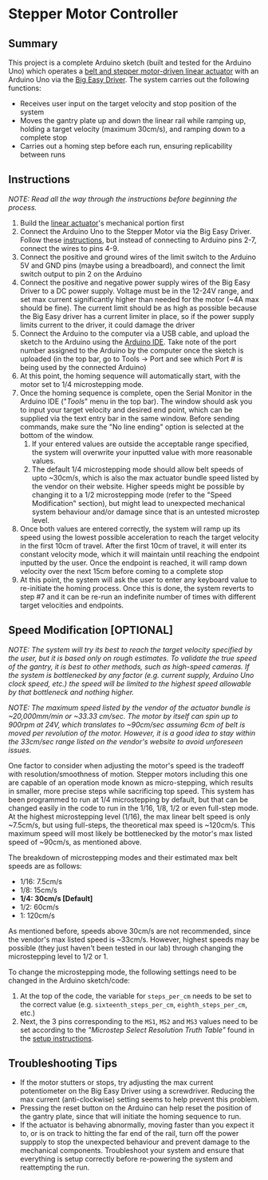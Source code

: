 # Stepper Motor Controller

## Summary

This project is a complete Arduino sketch (built and tested for the Arduino Uno) which operates a [belt and stepper motor-driven linear actuator](https://openbuildspartstore.com/v-slot-nema-17-linear-actuator-bundle-belt-driven/) with an Arduino Uno via the [Big Easy Driver](https://www.sparkfun.com/products/12859). The system carries out the following functions:

* Receives user input on the target velocity and stop position of the system
* Moves the gantry plate up and down the linear rail while ramping up, holding a target velocity (maximum 30cm/s), and ramping down to a complete stop
* Carries out a homing step before each run, ensuring replicability between runs


## Instructions

_NOTE: Read all the way through the instructions before beginning the process._

1. Build the [linear actuator](https://openbuildspartstore.com/v-slot-nema-17-linear-actuator-bundle-belt-driven/)'s mechanical portion first 
2. Connect the Arduino Uno to the Stepper Motor via the Big Easy Driver. Follow these [instructions](https://learn.sparkfun.com/tutorials/big-easy-driver-hookup-guide?_ga=2.116967247.876811756.1622225245-1078570728.1616535972), but instead of connecting to Arduino pins 2-7, connect the wires to pins 4-9.
3. Connect the positive and ground wires of the limit switch to the Arduino 5V and GND pins (maybe using a breadboard), and connect the limit switch output to pin 2 on the Arduino
4. Connect the positive and negative power supply wires of the Big Easy Driver to a DC power supply. Voltage must be in the 12-24V range, and set max current significantly higher than needed for the motor (~4A max should be fine). The current limit should be as high as possible because the Big Easy driver has a current limiter in place, so if the power supply limits current to the driver, it could damage the driver
5. Connect the Arduino to the computer via a USB cable, and upload the sketch to the Arduino using the [Arduino IDE](https://www.arduino.cc/en/software). Take note of the port number assigned to the Arduino by the computer once the sketch is uploaded (in the top bar, go to Tools -> Port and see which Port # is being used by the connected Arduino)
6. At this point, the homing sequence will automatically start, with the motor set to 1/4 microstepping mode. 
7. Once the homing sequence is complete, open the Serial Monitor in the Arduino IDE ("_Tools_" menu in the top bar). The window should ask you to input your target velocity and desired end point, which can be supplied via the text entry bar in the same window. Before sending commands, make sure the "No line ending" option is selected at the bottom of the window.
    1. If your entered values are outside the acceptable range specified, the system will overwrite your inputted value with more reasonable values.
    2. The default 1/4 microstepping mode should allow belt speeds of upto ~30cm/s, which is also the max actuator bundle speed listed by the vendor on their website. Higher speeds might be possible by changing it to a 1/2 microstepping mode (refer to the "Speed Modification" section), but might lead to unexpected mechanical system behaviour and/or damage since that is an untested microstep level.
7. Once both values are entered correctly, the system will ramp up its speed using the lowest possible acceleration to reach the target velocity in the first 10cm of travel. After the first 10cm of travel, it will enter its constant velocity mode, which it will maintain until reaching the endpoint inputted by the user. Once the endpoint is reached, it will ramp down velocity over the next 15cm before coming to a complete stop
8. At this point, the system will ask the user to enter any keyboard value to re-initiate the homing process. Once this is done, the system reverts to step #7 and it can be re-run an indefinite number of times with different target velocities and endpoints.

## Speed Modification [OPTIONAL]

_NOTE: The system will try its best to reach the target velocity specified by the user, but it is based only on rough estimates. To validate the true speed of the gantry, it is best to other methods, such as high-speed cameras. If the system is bottlenecked by any factor (e.g. current supply, Arduino Uno clock speed, etc.) the speed will be limited to the highest speed allowable by that bottleneck and nothing higher._

_NOTE: The maximum speed listed by the vendor of the actuator bundle is ~20,000mm/min or ~33.33 cm/sec. The motor by itself can spin up to 900rpm at 24V, which translates to ~90cm/sec assuming 6cm of belt is moved per revolution of the motor. However, it is a good idea to stay within the 33cm/sec range listed on the vendor's website to avoid unforeseen issues._


One factor to consider when adjusting the motor's speed is the tradeoff with resolution/smoothness of motion. Stepper motors including this one are capable of an operation mode known as micro-stepping, which results in smaller, more precise steps while sacrificing top speed. This system has been programmed to run at 1/4 microstepping by default, but that can be changed easily in the code to run in the 1/16, 1/8, 1/2 or even full-step mode. At the highest microstepping level (1/16), the max linear belt speed is only ~7.5cm/s, but using full-steps, the theoretical max speed is ~120cm/s. This maximum speed will most likely be bottlenecked by the motor's max listed speed of ~90cm/s, as mentioned above. 

The breakdown of microstepping modes and their estimated max belt speeds are as follows:
* 1/16: 7.5cm/s
* 1/8: 15cm/s
* **1/4: 30cm/s [Default]**
* 1/2: 60cm/s
* 1: 120cm/s

As mentioned before, speeds above 30cm/s are not recommended, since the vendor's max listed speed is ~33cm/s. However, highest speeds may be possible (they just haven't been tested in our lab) through changing the microstepping level to 1/2 or 1.

To change the microstepping mode, the following settings need to be changed in the Arduino sketch/code:
1. At the top of the code, the variable for `steps_per_cm` needs to be set to the correct value (e.g. `sixteenth_steps_per_cm`, `eighth_steps_per_cm`, etc.)
2. Next, the 3 pins corresponding to the `MS1`, `MS2` and `MS3` values need to be set according to the _"Microstep Select Resolution Truth Table"_ found in the [setup instructions](https://learn.sparkfun.com/tutorials/big-easy-driver-hookup-guide?_ga=2.116967247.876811756.1622225245-1078570728.1616535972).

## Troubleshooting Tips

* If the motor stutters or stops, try adjusting the max current potentiometer on the Big Easy Driver using a screwdriver. Reducing the max current (anti-clockwise) setting seems to help prevent this problem. 
* Pressing the reset button on the Arduino can help reset the position of the gantry plate, since that will initiate the homing sequence to run.
* If the actuator is behaving abnormally, moving faster than you expect it to, or is on track to hitting the far end of the rail, turn off the power suppply to stop the unexpected behaviour and prevent damage to the mechanical components. Troubleshoot your system and ensure that everything is setup correctly before re-powering the system and reattempting the run. 
